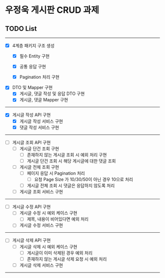 # 우정욱 게시판 CRUD 과제


## TODO List

<hr>

- [x] 4계층 패키지 구조 생성
  - [x] 필수 Entity 구현
  - [x] 공통 응답 구현
  - [x] Pagination 처리 구현


- [x] DTO 및 Mapper 구현
  - [x] 게시글, 댓글 작성 및 응답 DTO 구현
  - [x] 게시글, 댓글 Mapper 구현

<hr>

- [x] 게시글 작성 API 구현
  - [x] 게시글 작성 서비스 구현
  - [x] 댓글 작성 서비스 구현

<hr>

- [ ] 게시글 조회 API 구현
  - [ ] 게시글 단건 조회 구현
    - [ ] 존재하지 않는 게시글 조회 시 예외 처리 구현
    - [ ] 게시글 단건 조회 시 해당 게시글에 대한 댓글 조회
  - [ ] 게시글 전체 조회 구현 
    - [ ] 페이지 응답 시 Pagination 처리
      - [ ] 요청 Page Size 가 10/30/50이 아닌 경우 10으로 처리
    - [ ] 게시글 전체 조회 시 댓글은 응답하지 않도록 처리
  - [ ] 게시글 조회 서비스 구현

<hr>

- [ ] 게시글 수정 API 구현
  - [ ] 게시글 수정 시 예외 케이스 구현
    - [ ] 제목, 내용이 비어있다면 예외 처리
  - [ ] 게시글 수정 서비스 구현

<hr>

- [ ] 게시글 삭제 API 구현
  - [ ] 게시글 삭제 시 예외 케이스 구현
    - [ ] 게시글이 이미 삭제된 경우 예외 처리
    - [ ] 존재하지 않는 게시글 삭제 요청 시 예외 처리
  - [ ] 게시글 삭제 서비스 구현

<hr>

